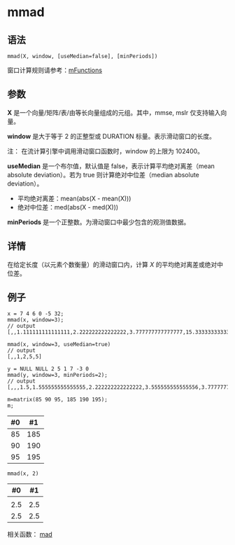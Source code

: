 # mmad

## 语法

`mmad(X, window, [useMedian=false], [minPeriods])`

窗口计算规则请参考：[mFunctions](../themes/mFunctions.html)

## 参数

**X** 是一个向量/矩阵/表/由等长向量组成的元组。其中，mmse, mslr 仅支持输入向量。

**window** 是大于等于 2 的正整型或 DURATION 标量。表示滑动窗口的长度。

注： 在流计算引擎中调用滑动窗口函数时，window 的上限为 102400。

**useMedian** 是一个布尔值，默认值是 false，表示计算平均绝对离差（mean absolute deviation）。若为 true
则计算绝对中位差（median absolute deviation）。

* 平均绝对离差：mean(abs(X - mean(X)))
* 绝对中位差：med(abs(X - med(X)))

**minPeriods** 是一个正整数。为滑动窗口中最少包含的观测值数据。

## 详情

在给定长度（以元素个数衡量）的滑动窗口内，计算 *X* 的平均绝对离差或绝对中位差。

## 例子

```
x = 7 4 6 0 -5 32;
mmad(x, window=3);
// output
[,,1.111111111111111,2.222222222222222,3.777777777777777,15.333333333333333]

mmad(x, window=3, useMedian=true)
// output
[,,1,2,5,5]

y = NULL NULL 2 5 1 7 -3 0
mmad(y, window=3, minPeriods=2);
// output
[,,,1.5,1.555555555555555,2.222222222222222,3.555555555555556,3.777777777777778]
```

```
m=matrix(85 90 95, 185 190 195);
m;
```

| #0 | #1 |
| --- | --- |
| 85 | 185 |
| 90 | 190 |
| 95 | 195 |

```
mmad(x, 2)
```

| #0 | #1 |
| --- | --- |
|  |  |
| 2.5 | 2.5 |
| 2.5 | 2.5 |

相关函数： [mad](mad.html)

